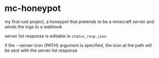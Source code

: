 # mc-honeypot

my first rust project, a honeypot that pretends to be a minecraft server and sends the logs to a webhook

server list response is editable in `status_resp.json`

if the --server-icon {PATH} argument is specified, the icon at the path will be sent with the server list response
